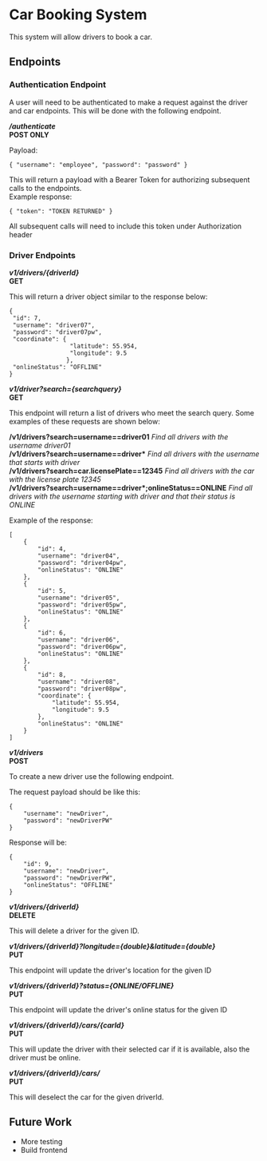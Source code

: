 # Car Booking System

This system will allow drivers to book a car.

## Endpoints

### Authentication Endpoint
A user will need to be authenticated to make a request against the driver and car endpoints.
This will be done with the following endpoint.

**_/authenticate_**<br/>
**POST ONLY**

Payload: 

`{ "username": "employee", "password": "password" }`

This will return a payload with a Bearer Token for authorizing subsequent calls to the endpoints.<br/>
Example response:

`{
     "token": "TOKEN RETURNED"
 }`
 
 All subsequent calls will need to include this token under Authorization header
 
### Driver Endpoints
 **_v1/drivers/{driverId}_**<br/>
 **GET**
 
 This will return a driver object similar to the response below:
 
 ```
 {
  "id": 7,
  "username": "driver07",
  "password": "driver07pw",
  "coordinate": {
                  "latitude": 55.954,
                  "longitude": 9.5
                 },
  "onlineStatus": "OFFLINE"
 }
```
**_v1/driver?search={searchquery}_**<br/>
**GET**

This endpoint will return a list of drivers who meet the search query. Some examples of these requests are shown below:<br/>

**/v1/drivers?search=username==driver01** _Find all drivers with the username driver01_<br/>
**/v1/drivers?search=username==driver&ast;** _Find all drivers with the username that starts with driver_<br/>
**/v1/drivers?search=car.licensePlate==12345** _Find all drivers with the car with the license plate 12345_<br/>
**/v1/drivers?search=username==driver\*;onlineStatus==ONLINE** _Find all drivers with the username starting with driver and that their status is ONLINE_<br/>

Example of the response:<br/>
```
[
    {
        "id": 4,
        "username": "driver04",
        "password": "driver04pw",
        "onlineStatus": "ONLINE"
    },
    {
        "id": 5,
        "username": "driver05",
        "password": "driver05pw",
        "onlineStatus": "ONLINE"
    },
    {
        "id": 6,
        "username": "driver06",
        "password": "driver06pw",
        "onlineStatus": "ONLINE"
    },
    {
        "id": 8,
        "username": "driver08",
        "password": "driver08pw",
        "coordinate": {
            "latitude": 55.954,
            "longitude": 9.5
        },
        "onlineStatus": "ONLINE"
    }
]
```
 
**_v1/drivers_**<br/>
**POST**

To create a new driver use the following endpoint.

The request payload should be like this:<br/>

```
{
	"username": "newDriver",
	"password": "newDriverPW"
}
```

Response will be:<br/>

```
{
    "id": 9,
    "username": "newDriver",
    "password": "newDriverPW",
    "onlineStatus": "OFFLINE"
}
```

**_v1/drivers/{driverId}_**<br/>
**DELETE**

This will delete a driver for the given ID.

**_v1/drivers/{driverId}?longitude={double}&latitude={double}_**<br/>
**PUT**

This endpoint will update the driver's location for the given ID<br/>

**_v1/drivers/{driverId}?status={ONLINE/OFFLINE}_**<br/>
**PUT**

This endpoint will update the driver's online status for the given ID<br/>

**_v1/drivers/{driverId}/cars/{carId}_**<br/>
**PUT**

This will update the driver with their selected car if it is available, also the driver must be online.

**_v1/drivers/{driverId}/cars/_**<br/>
**PUT**

This will deselect the car for the given driverId.

## Future Work
* More testing
* Build frontend